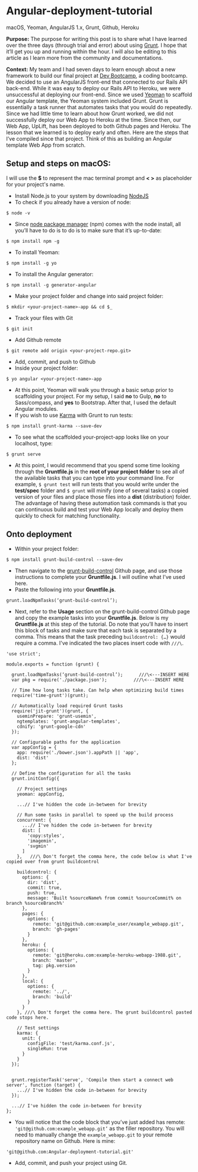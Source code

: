 # Angular-deployment-tutorial
macOS, Yeoman, AngularJS 1.x, Grunt, Github, Heroku

**Purpose:** The purpose for writing this post is to share what I have learned over the three days (through trial and error) about using [Grunt](http://gruntjs.com). I hope that it’ll get you up and running within the hour. I will also be editing to this article as I learn more from the community and documentations.

**Context:** My team and I had seven days to learn enough about a new framework to build our final project at [Dev Bootcamp](http://devbootcamp.com), a coding bootcamp. We decided to use an AngularJS front-end that connected to our Rails API back-end. While it was easy to deploy our Rails API to Heroku, we were unsuccessful at deploying our front-end. Since we used [Yeoman](http://yeoman.io/) to scaffold our Angular template, the Yeoman system included Grunt. Grunt is essentially a task runner that automates tasks that you would do repeatedly. Since we had little time to learn about how Grunt worked, we did not successfully deploy our Web App to Heroku at the time. Since then, our Web App, UpLift, has been deployed to both Github pages and Heroku. The lesson that we learned is to deploy early and often. Here are the steps that I’ve compiled since that project. Think of this as building an Angular template Web App from scratch.

## Setup and steps on macOS:

I will use the **$** to represent the mac terminal prompt and **< >** as placeholder for your project's name.

* Install Node.js to your system by downloading [NodeJS](https://nodejs.org/en)
* To check if you already have a version of node:
```
$ node -v
```
* Since [node package manager](https://www.npmjs.com/) (npm) comes with the node install, all you’ll have to do is to do is to make sure that it’s up-to-date:
```
$ npm install npm -g
```
* To install Yeoman:
```
$ npm install -g yo
```
* To install the Angular generator:
```
$ npm install -g generator-angular
```
* Make your project folder and change into said project folder:
```
$ mkdir <your-project-name>-app && cd $_
```
* Track your files with Git
```
$ git init
```
* Add Github remote
```
$ git remote add origin <your-project-repo.git>
```
* Add, commit, and push to Github
* Inside your project folder:
```
$ yo angular <your-project-name>-app
```
* At this point, Yeoman will walk you through a basic setup prior to scaffolding your project. For my setup, I said **no** to Gulp, **no** to Sass/compass, and **yes** to Bootstrap. After that, I used the default Angular modules.
* If you wish to use [Karma](https://www.npmjs.com/package/grunt-karma) with Grunt to run tests:
```
$ npm install grunt-karma --save-dev
```
* To see what the scaffolded your-project-app looks like on your localhost, type:
```
$ grunt serve
```
* At this point, I would recommend that you spend some time looking through the **Gruntfile.js** in the **root of your project folder** to see all of the available tasks that you can type into your command line. For example, ```$ grunt test``` will run tests that you would write under the **test/spec** folder and ```$ grunt``` will minify (one of several tasks) a copied version of your files and place those files into a **dist** (distribution) folder. The advantage of having these automation task commands is that you can continuous build and test your Web App locally and deploy them quickly to check for matching functionality.

## Onto deployment

* Within your project folder:
```
$ npm install grunt-build-control --save-dev
```
* Then navigate to the [grunt-build-control](https://github.com/robwierzbowski/grunt-build-control) Github page, and use those instructions to complete your **Gruntfile.js**. I will outline what I’ve used here.
* Paste the following into your **Gruntfile.js**.
```
grunt.loadNpmTasks(‘grunt-build-control’);
```
* Next, refer to the **Usage** section on the grunt-build-control Github page and copy the example tasks into your **Gruntfile.js**. Below is my **Gruntfile.js** at this step of the tutorial. Do note that you’ll have to insert this block of tasks and make sure that each task is separated by a comma. This means that the task preceding ```buildcontrol: {…}``` would require a comma. I've indicated the two places insert code with ```///\```.
```
'use strict';

module.exports = function (grunt) {

  grunt.loadNpmTasks(‘grunt-build-control’);      ///\<---INSERT HERE
  var pkg = require('./package.json');          ///\<---INSERT HERE

  // Time how long tasks take. Can help when optimizing build times
  require('time-grunt')(grunt);

  // Automatically load required Grunt tasks
  require('jit-grunt')(grunt, {
    useminPrepare: 'grunt-usemin',
    ngtemplates: 'grunt-angular-templates',
    cdnify: 'grunt-google-cdn'
  });

  // Configurable paths for the application
  var appConfig = {
    app: require('./bower.json').appPath || 'app',
    dist: 'dist'
  };

  // Define the configuration for all the tasks
  grunt.initConfig({

    // Project settings
    yeoman: appConfig,

    ...// I've hidden the code in-between for brevity

    // Run some tasks in parallel to speed up the build process
    concurrent: {
      ...// I've hidden the code in-between for brevity
      dist: [
        'copy:styles',
        'imagemin',
        'svgmin'
      ]
    },   ///\ Don't forget the comma here, the code below is what I've copied over from grunt buildcontrol

    buildcontrol: {
      options: {
        dir: 'dist',
        commit: true,
        push: true,
        message: 'Built %sourceName% from commit %sourceCommit% on branch %sourceBranch%'
      },
      pages: {
        options: {
          remote: 'git@github.com:example_user/example_webapp.git',
          branch: 'gh-pages'
        }
      },
      heroku: {
        options: {
          remote: 'git@heroku.com:example-heroku-webapp-1988.git',
          branch: 'master',
          tag: pkg.version
        }
      },
      local: {
        options: {
          remote: '../',
          branch: 'build'
        }
      }
    }, ///\ Don't forget the comma here. The grunt buildcontrol pasted code stops here.

    // Test settings
    karma: {
      unit: {
        configFile: 'test/karma.conf.js',
        singleRun: true
      }
    }
  });


  grunt.registerTask('serve', 'Compile then start a connect web server', function (target) {
    ...// I've hidden the code in-between for brevity
  });

  ...// I've hidden the code in-between for brevity
};

```
* You will notice that the code block that you’ve just added has remote: ```'git@github.com:example_webapp.git’``` as the filler repository. You will need to manually change the ```example_webapp.git``` to your remote repository name on Github. Here is mine:
```
'git@github.com:Angular-deployment-tutorial.git'
```
* Add, commit, and push your project using Git.




